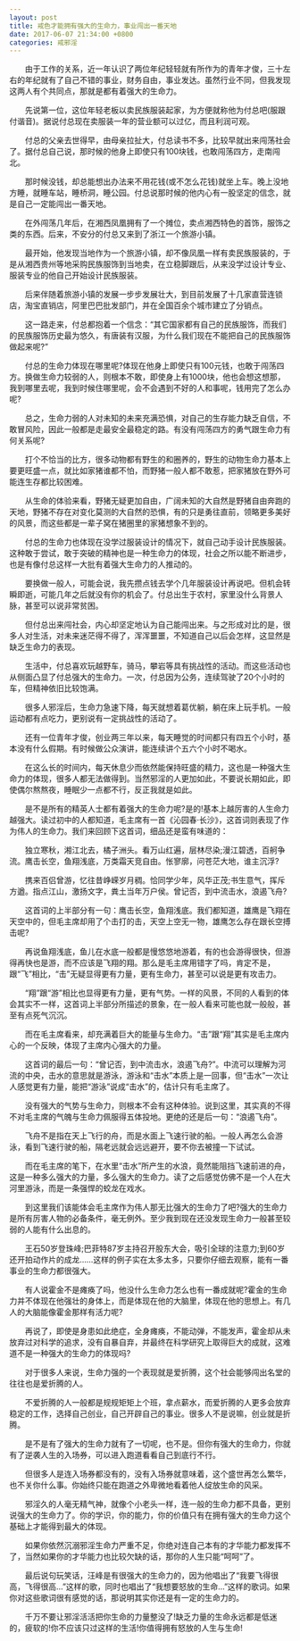 ```yaml
---
layout: post
title: 戒色才能拥有强大的生命力，事业闯出一番天地
date: 2017-06-07 21:34:00 +0800
categories: 戒邪淫
---
```


　　由于工作的关系，近一年认识了两位年纪轻轻就有所作为的青年才俊，三十左右的年纪就有了自己不错的事业，财务自由，事业发达。虽然行业不同，但我发现这两人有个共同点，那就是都有着强大的生命力。
　　先说第一位，这位年轻老板以卖民族服装起家，为方便就称他为付总吧(服跟付谐音)。据说付总现在卖服装一年的营业额可以过亿，而且利润可观。
　　付总的父亲去世得早，由母亲拉扯大，付总读书不多，比较早就出来闯荡社会了。据付总自己说，那时候的他身上即使只有100块钱，也敢闯荡四方，走南闯北。
　　那时候没钱，却总能想出办法来不用花钱(或不怎么花钱)就坐上车。晚上没地方睡，就睡车站，睡桥洞，睡公园。付总说那时候的他内心有一股坚定的信念，就是自己一定能闯出一番天地。
　　在外闯荡几年后，在湘西凤凰拥有了一个摊位，卖点湘西特色的首饰，服饰之类的东西。后来，不安分的付总又来到了浙江一个旅游小镇。
　　最开始，他发现当地作为一个旅游小镇，却不像凤凰一样有卖民族服装的，于是从湘西贵州等地采购民族服饰到当地卖，在立稳脚跟后，从来没学过设计专业、服装专业的他自己开始设计民族服装。
　　后来伴随着旅游小镇的发展一步步发展壮大，到目前发展了十几家直营连锁店，淘宝直销店，阿里巴巴批发部门，并在全国百余个城市建立了分销点。
　　这一路走来，付总都抱着一个信念：“其它国家都有自己的民族服饰，而我们的民族服饰历史最为悠久，有唐装有汉服，为什么我们现在不能把自己的民族服饰做起来呢?”
　　付总的生命力体现在哪里呢?体现在他身上即使只有100元钱，也敢于闯荡四方。换做生命力较弱的人，则根本不敢，即使身上有1000块，他也会想这想那，我到哪里去呢，我到时候住哪里呢，会不会遇到不好的人和事呢，钱用完了怎么办呢?
　　总之，生命力弱的人对未知的未来充满恐惧，对自己的生存能力缺乏自信，不敢冒风险，因此一般都是走最安全最稳定的路。有没有闯荡四方的勇气跟生命力有何关系呢?
　　打个不恰当的比方，很多动物都有野生的和圈养的，野生的动物生命力基本上要更旺盛一点，就比如家猪谁都不怕，而野猪一般人都不敢惹，把家猪放在野外可能连生存都比较困难。
　　从生命的体验来看，野猪无疑更加自由，广阔未知的大自然是野猪自由奔跑的天地，野猪不存在对变化莫测的大自然的恐惧，有的只是勇往直前，领略更多美好的风景，而这些都是一辈子窝在猪圈里的家猪想象不到的。
　　付总的生命力也体现在没学过服装设计的情况下，就自己动手设计民族服装。这种敢于尝试，敢于突破的精神也是一种生命力的体现，社会之所以能不断进步，也是有像付总这样一大批有着强大生命力的人推动的。
　　要换做一般人，可能会说，我先攒点钱去学个几年服装设计再说吧。但机会转瞬即逝，可能几年之后就没有你的机会了。付总出生于农村，家里没什么背景人脉，甚至可以说非常贫困。
　　但付总出来闯社会，内心却坚定地认为自己能闯出来。与之形成对比的是，很多人对生活，对未来迷茫得不得了，浑浑噩噩，不知道自己以后会怎样，这显然是缺乏生命力的表现。
　　生活中，付总喜欢玩越野车，骑马，攀岩等具有挑战性的活动。而这些活动也从侧面凸显了付总强大的生命力。一次，付总因为公务，连续驾驶了20个小时的车，但精神依旧比较饱满。
　　很多人邪淫后，生命力急速下降，每天就想着葛优躺，躺在床上玩手机。一般运动都有点吃力，更别说有一定挑战性的活动了。
　　还有一位青年才俊，创业两三年以来，每天睡觉的时间都只有四五个小时，基本没有什么假期。有时候做公众演讲，能连续讲个五六个小时不喝水。
　　在这么长的时间内，每天休息少而依然能保持旺盛的精力，这也是一种强大生命力的体现，很多人都无法做得到。当然邪淫的人更加如此，不要说长期如此，即使偶尔熬熬夜，睡眠少一点都不行，反正我就是如此。
　　是不是所有的精英人士都有着强大的生命力呢?是的!基本上越厉害的人生命力越强大。读过初中的人都知道，毛主席有一首《沁园春·长沙》，这首词则表现了作为伟人的生命力。我们来回顾下这首词，细品还是蛮有味道的：
　　独立寒秋，湘江北去，橘子洲头。看万山红遍，层林尽染;漫江碧透，百舸争流。鹰击长空，鱼翔浅底，万类霜天竞自由。怅寥廓，问苍茫大地，谁主沉浮?
　　携来百侣曾游，忆往昔峥嵘岁月稠。恰同学少年，风华正茂;书生意气，挥斥方遒。指点江山，激扬文字，粪土当年万户侯。曾记否，到中流击水，浪遏飞舟?
　　这首词的上半部分有一句：鹰击长空，鱼翔浅底。我们都知道，雄鹰是飞翔在天空中的，但毛主席却用了个击打的击，天空上空无一物，雄鹰怎么存在跟长空搏击呢?
　　再说鱼翔浅底，鱼儿在水底一般都是慢悠悠地游着，有的也会游得很快，但游得再快也是游，而不应该是飞翔的翔。那么是毛主席用错字了吗，肯定不是，跟“飞”相比，“击”无疑显得更有力量，更有生命力，甚至可以说是更有攻击力。
　　“翔”跟“游”相比也显得更有力量，更有气势。一样的风景，不同的人看到的体会其实不一样，这首词上半部分所描述的景象，在一般人看来可能也就一般般，甚至有点死气沉沉。
　　而在毛主席看来，却充满着巨大的能量与生命力。“击”跟“翔”其实是毛主席内心的一个反映，体现了主席内心强大的力量。
　　这首词的最后一句：“曾记否，到中流击水，浪遏飞舟?”。中流可以理解为河流的中央，击水的意思就是游泳，游泳和“击水”本质上是一回事，但“击水”一次让人感觉更有力量，能把“游泳”说成“击水”的，估计只有毛主席了。
　　没有强大的气势与生命力，则根本不会有这种体验。说到这里，其实真的不得不对毛主席的气魄与生命力佩服得五体投地。更绝的还是后一句：“浪遏飞舟”。
　　飞舟不是指在天上飞行的舟，而是水面上飞速行驶的船。一般人再怎么会游泳，看到飞速行驶的船，隔老远就会远远避开，要不你去被撞一下试试。
　　而在毛主席的笔下，在水里“击水”所产生的水浪，竟然能阻挡飞速前进的舟，这是一种多么强大的力量，多么强大的生命力。读了之后感觉仿佛不是一个人在大河里游泳，而是一条强悍的蛟龙在戏水。
　　到这里我们该能体会毛主席作为伟人那无比强大的生命力了吧?强大的生命力是所有厉害人物的必备条件，毫无例外。至少我到现在还没发现生命力一般甚至较弱的人能有什么出息的。
　　王石50岁登珠峰;巴菲特87岁主持召开股东大会，吸引全球的注意力;到60岁还开拍动作片的成龙……这样的例子实在太多太多，只要你仔细去观察，能有一番事业的生命力都很强大。
　　有人说霍金不是瘫痪了吗，他没什么生命力怎么也有一番成就呢?霍金的生命力并不体现在他强壮的身体上，而是体现在他的大脑里，体现在他的思想上。有几人的大脑能像霍金那样有活力呢?
　　再说了，即使是身患如此绝症，全身瘫痪，不能动弹，不能发声，霍金却从未放弃过对科学的追求，没有自暴自弃，并最终在科学研究上取得巨大的成就，这难道不是一种强大的生命力的体现吗?
　　对于很多人来说，生命力强的一个表现就是爱折腾，这个社会能够闯出名堂的往往也是爱折腾的人。
　　不爱折腾的人一般都是规规矩矩上个班，拿点薪水，而爱折腾的人更多会放弃稳定的工作，选择自己创业，自己开辟自己的事业。很多人不是说嘛，创业就是折腾。
　　是不是有了强大的生命力就有了一切呢，也不是。但你有强大的生命力，你就有了逆袭人生的入场券，可以进入跑道看看自己到底行不行。
　　但很多人是连入场券都没有的，没有入场券就意味着，这个盛世再怎么繁华，也不关你什么事。你始终只能在跑道之外卑微地看着他人绽放生命的风采。
　　邪淫久的人毫无精气神，就像个小老头一样，连一般的生命力都不具备，更别说强大的生命力了。你的学识，你的能力，你的价值只有在拥有强大的生命力这个基础上才能得到最大的体现。
　　如果你依然沉溺邪淫生命力严重不足，你绝对连自己本有的才华能力都发挥不了，当然如果你的才华能力也比较欠缺的话，那你的人生只能“呵呵”了。
　　最后说句玩笑话，汪峰是有很强大的生命力的，因为他唱出了“我要飞得很高，飞得很高…”这样的歌，同时也唱出了“我想要怒放的生命…”这样的歌词。如果你对这些歌词很有感觉的话，那说明其实你还是有一定的生命力的。
　　千万不要让邪淫活活把你生命的力量整没了!缺乏力量的生命永远都是低迷的，疲软的!你不应该只过这样的生活!你值得拥有怒放的人生与生命!